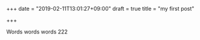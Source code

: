 +++
date = "2019-02-11T13:01:27+09:00"
draft = true
title = "my first post"

+++

Words words words 222